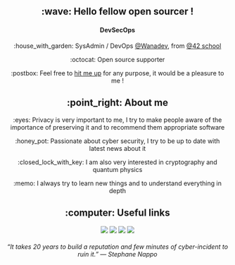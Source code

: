 <h2 align=center>
	<p>:wave: Hello fellow open sourcer !</p>
</h2>
<h4 align=center>
	DevSecOps
</h4>

<div align=center>
<p>:house_with_garden: SysAdmin / DevOps <a href="https://www.wanadev.com/">@Wanadev</a>, from <a href="https://42.fr/">@42 school</a></p>
<p>:octocat: Open source supporter</p>
<p>:postbox: Feel free to <a href="mailto:git@kemadev.fr" >hit me up</a> for any purpose, it would be a pleasure to me !</p>
</div>

<h2 align=center>
:point_right: About me
</h2>

<div align=center>
<p>:eyes: Privacy is very important to me, I try to make people aware of the importance of preserving it and to recommend them appropriate software<p>

<p>:honey_pot: Passionate about cyber security, I try to be up to date with latest news about it</p>

<p>:closed_lock_with_key: I am also very interested in cryptography and quantum physics</p>

<p>:memo: I always try to learn new things and to understand everything in depth</p>
</div>

<h2 align=center>
:computer: Useful links
</h2>

<p align=center>
<a href="mailto:git@kemadev.fr" ><img src="https://img.shields.io/badge/mail-git%40kemadev.fr-blue"></a>
<a href="https://www.kemadev.fr/fr"><img src="https://img.shields.io/website?down_color=lightgrey&down_message=offline&up_color=blue&up_message=kemadev.fr&url=https%3A%2F%2Fwww.kemadev.fr/fr"></a>
<a href="https://www.kemadev.fr/fr/resume"><img src="https://img.shields.io/badge/resume-pdf-blue"></a>
<a href="https://www.linkedin.com/in/jeremy-jourdan-kemadev/"><img src="https://img.shields.io/badge/LinkedIn-profile-blue"></a>
</p>

<h6 align=center>
“It takes 20 years to build a reputation and few minutes of cyber-incident to ruin it.” ― Stephane Nappo
</h6>

